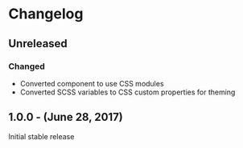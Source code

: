 Changelog
=========

Unreleased
----------
### Changed
* Converted component to use CSS modules
* Converted SCSS variables to CSS custom properties for theming


1.0.0 - (June 28, 2017)
------------------
Initial stable release
